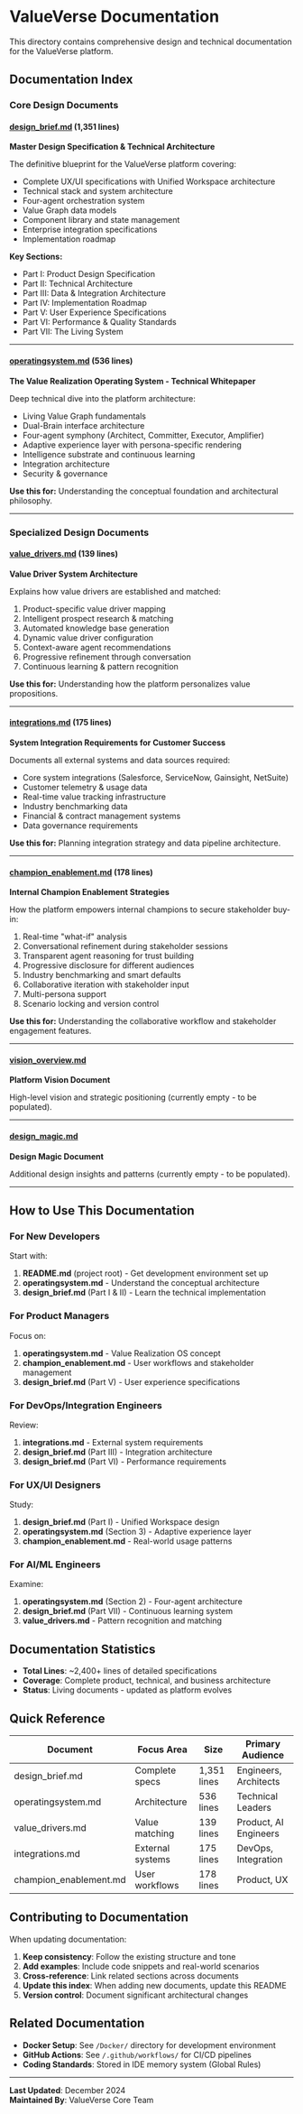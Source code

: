 # ValueVerse Documentation

This directory contains comprehensive design and technical documentation for the ValueVerse platform.

## Documentation Index

### Core Design Documents

#### [design_brief.md](design_brief.md) (1,351 lines)
**Master Design Specification & Technical Architecture**

The definitive blueprint for the ValueVerse platform covering:
- Complete UX/UI specifications with Unified Workspace architecture
- Technical stack and system architecture
- Four-agent orchestration system
- Value Graph data models
- Component library and state management
- Enterprise integration specifications
- Implementation roadmap

**Key Sections:**
- Part I: Product Design Specification
- Part II: Technical Architecture
- Part III: Data & Integration Architecture
- Part IV: Implementation Roadmap
- Part V: User Experience Specifications
- Part VI: Performance & Quality Standards
- Part VII: The Living System

---

#### [operatingsystem.md](operatingsystem.md) (536 lines)
**The Value Realization Operating System - Technical Whitepaper**

Deep technical dive into the platform architecture:
- Living Value Graph fundamentals
- Dual-Brain interface architecture
- Four-agent symphony (Architect, Committer, Executor, Amplifier)
- Adaptive experience layer with persona-specific rendering
- Intelligence substrate and continuous learning
- Integration architecture
- Security & governance

**Use this for:** Understanding the conceptual foundation and architectural philosophy.

---

### Specialized Design Documents

#### [value_drivers.md](value_drivers.md) (139 lines)
**Value Driver System Architecture**

Explains how value drivers are established and matched:
1. Product-specific value driver mapping
2. Intelligent prospect research & matching
3. Automated knowledge base generation
4. Dynamic value driver configuration
5. Context-aware agent recommendations
6. Progressive refinement through conversation
7. Continuous learning & pattern recognition

**Use this for:** Understanding how the platform personalizes value propositions.

---

#### [integrations.md](integrations.md) (175 lines)
**System Integration Requirements for Customer Success**

Documents all external systems and data sources required:
- Core system integrations (Salesforce, ServiceNow, Gainsight, NetSuite)
- Customer telemetry & usage data
- Real-time value tracking infrastructure
- Industry benchmarking data
- Financial & contract management systems
- Data governance requirements

**Use this for:** Planning integration strategy and data pipeline architecture.

---

#### [champion_enablement.md](champion_enablement.md) (178 lines)
**Internal Champion Enablement Strategies**

How the platform empowers internal champions to secure stakeholder buy-in:
1. Real-time "what-if" analysis
2. Conversational refinement during stakeholder sessions
3. Transparent agent reasoning for trust building
4. Progressive disclosure for different audiences
5. Industry benchmarking and smart defaults
6. Collaborative iteration with stakeholder input
7. Multi-persona support
8. Scenario locking and version control

**Use this for:** Understanding the collaborative workflow and stakeholder engagement features.

---

#### [vision_overview.md](vision_overview.md)
**Platform Vision Document**

High-level vision and strategic positioning (currently empty - to be populated).

---

#### [design_magic.md](design_magic.md)
**Design Magic Document**

Additional design insights and patterns (currently empty - to be populated).

---

## How to Use This Documentation

### For New Developers
Start with:
1. **README.md** (project root) - Get development environment set up
2. **operatingsystem.md** - Understand the conceptual architecture
3. **design_brief.md** (Part I & II) - Learn the technical implementation

### For Product Managers
Focus on:
1. **operatingsystem.md** - Value Realization OS concept
2. **champion_enablement.md** - User workflows and stakeholder management
3. **design_brief.md** (Part V) - User experience specifications

### For DevOps/Integration Engineers
Review:
1. **integrations.md** - External system requirements
2. **design_brief.md** (Part III) - Integration architecture
3. **design_brief.md** (Part VI) - Performance requirements

### For UX/UI Designers
Study:
1. **design_brief.md** (Part I) - Unified Workspace design
2. **operatingsystem.md** (Section 3) - Adaptive experience layer
3. **champion_enablement.md** - Real-world usage patterns

### For AI/ML Engineers
Examine:
1. **operatingsystem.md** (Section 2) - Four-agent architecture
2. **design_brief.md** (Part VII) - Continuous learning system
3. **value_drivers.md** - Pattern recognition and matching

## Documentation Statistics

- **Total Lines**: ~2,400+ lines of detailed specifications
- **Coverage**: Complete product, technical, and business architecture
- **Status**: Living documents - updated as platform evolves

## Quick Reference

| Document | Focus Area | Size | Primary Audience |
|----------|-----------|------|------------------|
| design_brief.md | Complete specs | 1,351 lines | Engineers, Architects |
| operatingsystem.md | Architecture | 536 lines | Technical Leaders |
| value_drivers.md | Value matching | 139 lines | Product, AI Engineers |
| integrations.md | External systems | 175 lines | DevOps, Integration |
| champion_enablement.md | User workflows | 178 lines | Product, UX |

## Contributing to Documentation

When updating documentation:

1. **Keep consistency**: Follow the existing structure and tone
2. **Add examples**: Include code snippets and real-world scenarios
3. **Cross-reference**: Link related sections across documents
4. **Update this index**: When adding new documents, update this README
5. **Version control**: Document significant architectural changes

## Related Documentation

- **Docker Setup**: See `/Docker/` directory for development environment
- **GitHub Actions**: See `/.github/workflows/` for CI/CD pipelines
- **Coding Standards**: Stored in IDE memory system (Global Rules)

---

**Last Updated**: December 2024  
**Maintained By**: ValueVerse Core Team
